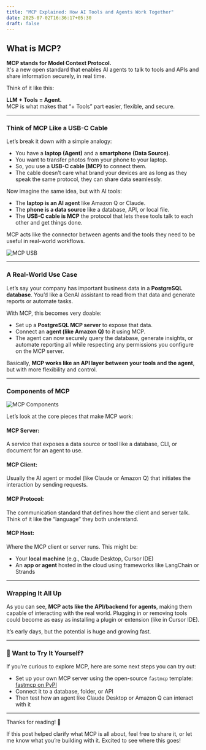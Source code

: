```yaml
---
title: "MCP Explained: How AI Tools and Agents Work Together"
date: 2025-07-02T16:36:17+05:30
draft: false
---
```


## What is MCP?

**MCP stands for Model Context Protocol.**  
It's a new open standard that enables AI agents to talk to tools and APIs and share information securely, in real time.

Think of it like this:

**LLM + Tools = Agent.**  
MCP is what makes that “+ Tools” part easier, flexible, and secure.

---

### Think of MCP Like a USB-C Cable

Let’s break it down with a simple analogy:

- You have a **laptop (Agent)** and a **smartphone (Data Source)**.
- You want to transfer photos from your phone to your laptop.
- So, you use a **USB-C cable (MCP)** to connect them.
- The cable doesn’t care what brand your devices are as long as they speak the same protocol, they can share data seamlessly.

Now imagine the same idea, but with AI tools:

- The **laptop is an AI agent** like Amazon Q or Claude.
- The **phone is a data source** like a database, API, or local file.
- The **USB-C cable is MCP** the protocol that lets these tools talk to each other and get things done.

MCP acts like the connector between agents and the tools they need to be useful in real-world workflows.

![MCP USB](/assets/what-is-mcp/mcp-usb.png)

---

### A Real-World Use Case

Let’s say your company has important business data in a **PostgreSQL database**. You’d like a GenAI assistant to read from that data and generate reports or automate tasks.

With MCP, this becomes very doable:

- Set up a **PostgreSQL MCP server** to expose that data.
- Connect an **agent (like Amazon Q)** to it using MCP.
- The agent can now securely query the database, generate insights, or automate reporting all while respecting any permissions you configure on the MCP server.

Basically, **MCP works like an API layer between your tools and the agent**, but with more flexibility and control.

---

### Components of MCP

![MCP Components](/assets/what-is-mcp/mcp-components.png)

Let’s look at the core pieces that make MCP work:

#### MCP Server:
A service that exposes a data source or tool like a database, CLI, or document for an agent to use.

#### MCP Client:
Usually the AI agent or model (like Claude or Amazon Q) that initiates the interaction by sending requests.

#### MCP Protocol:
The communication standard that defines how the client and server talk. Think of it like the “language” they both understand.

#### MCP Host:
Where the MCP client or server runs. This might be:
- Your **local machine** (e.g., Claude Desktop, Cursor IDE)
- An **app or agent** hosted in the cloud using frameworks like LangChain or Strands

---

### Wrapping It All Up

As you can see, **MCP acts like the API/backend for agents**, making them capable of interacting with the real world. Plugging in or removing tools could become as easy as installing a plugin or extension (like in Cursor IDE).

It’s early days, but the potential is huge and growing fast.

---

### 🚀 Want to Try It Yourself?

If you’re curious to explore MCP, here are some next steps you can try out:

- Set up your own MCP server using the open-source `fastmcp` template: [fastmcp on PyPI](https://pypi.org/project/fastmcp/1.0/)
- Connect it to a database, folder, or API
- Then test how an agent like Claude Desktop or Amazon Q can interact with it

---

Thanks for reading! 🎉  

If this post helped clarify what MCP is all about, feel free to share it, or let me know what you’re building with it. Excited to see where this goes!
